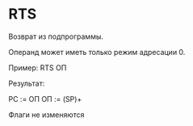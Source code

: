# RTS

Возврат из подпрограммы.

Операнд может иметь только режим адресации 0.

Пример: RTS ОП

Результат:

PC := ОП
ОП := (SP)+

Флаги не изменяются